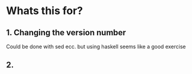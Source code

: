 # Whats this for?
## 1. Changing the version number
Could be done with sed ecc. but using haskell seems like a good exercise

## 2.
